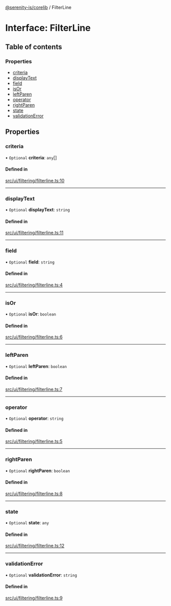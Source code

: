 [@serenity-is/corelib](../README.md) / FilterLine

# Interface: FilterLine

## Table of contents

### Properties

- [criteria](FilterLine.md#criteria)
- [displayText](FilterLine.md#displaytext)
- [field](FilterLine.md#field)
- [isOr](FilterLine.md#isor)
- [leftParen](FilterLine.md#leftparen)
- [operator](FilterLine.md#operator)
- [rightParen](FilterLine.md#rightparen)
- [state](FilterLine.md#state)
- [validationError](FilterLine.md#validationerror)

## Properties

### criteria

• `Optional` **criteria**: `any`[]

#### Defined in

[src/ui/filtering/filterline.ts:10](https://github.com/serenity-is/serenity/blob/master/packages/corelib/src/ui/filtering/filterline.ts#L10)

___

### displayText

• `Optional` **displayText**: `string`

#### Defined in

[src/ui/filtering/filterline.ts:11](https://github.com/serenity-is/serenity/blob/master/packages/corelib/src/ui/filtering/filterline.ts#L11)

___

### field

• `Optional` **field**: `string`

#### Defined in

[src/ui/filtering/filterline.ts:4](https://github.com/serenity-is/serenity/blob/master/packages/corelib/src/ui/filtering/filterline.ts#L4)

___

### isOr

• `Optional` **isOr**: `boolean`

#### Defined in

[src/ui/filtering/filterline.ts:6](https://github.com/serenity-is/serenity/blob/master/packages/corelib/src/ui/filtering/filterline.ts#L6)

___

### leftParen

• `Optional` **leftParen**: `boolean`

#### Defined in

[src/ui/filtering/filterline.ts:7](https://github.com/serenity-is/serenity/blob/master/packages/corelib/src/ui/filtering/filterline.ts#L7)

___

### operator

• `Optional` **operator**: `string`

#### Defined in

[src/ui/filtering/filterline.ts:5](https://github.com/serenity-is/serenity/blob/master/packages/corelib/src/ui/filtering/filterline.ts#L5)

___

### rightParen

• `Optional` **rightParen**: `boolean`

#### Defined in

[src/ui/filtering/filterline.ts:8](https://github.com/serenity-is/serenity/blob/master/packages/corelib/src/ui/filtering/filterline.ts#L8)

___

### state

• `Optional` **state**: `any`

#### Defined in

[src/ui/filtering/filterline.ts:12](https://github.com/serenity-is/serenity/blob/master/packages/corelib/src/ui/filtering/filterline.ts#L12)

___

### validationError

• `Optional` **validationError**: `string`

#### Defined in

[src/ui/filtering/filterline.ts:9](https://github.com/serenity-is/serenity/blob/master/packages/corelib/src/ui/filtering/filterline.ts#L9)
